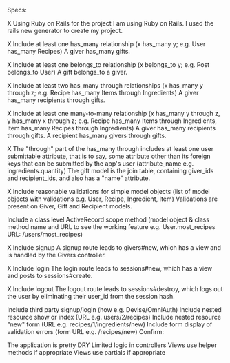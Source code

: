 Specs:

 X Using Ruby on Rails for the project
    I am using Ruby on Rails. I used the rails new generator to create my project.

 X Include at least one has_many relationship (x has_many y; e.g. User has_many Recipes)
    A giver has_many gifts.

 X Include at least one belongs_to relationship (x belongs_to y; e.g. Post belongs_to User)
    A gift belongs_to a giver.

 X Include at least two has_many through relationships (x has_many y through z; e.g. Recipe has_many Items through Ingredients)
    A giver has_many recipients through gifts.

 X Include at least one many-to-many relationship (x has_many y through z, y has_many x through z; e.g. Recipe has_many Items through Ingredients, Item has_many Recipes through Ingredients)
    A giver has_many recipients through gifts. A recipient has_many givers through gifts.

 X The "through" part of the has_many through includes at least one user submittable attribute, that is to say, some attribute other than its foreign keys that can be submitted by the app's user (attribute_name e.g. ingredients.quantity)
    The gift model is the join table, containing giver_ids and recipient_ids, and also has a "name" attribute.
 
 X Include reasonable validations for simple model objects (list of model objects with validations e.g. User, Recipe, Ingredient, Item)
   Validations are present on Giver, Gift and Recipient models.

 Include a class level ActiveRecord scope method (model object & class method name and URL to see the working feature e.g. User.most_recipes URL: /users/most_recipes)
 
 X Include signup
   A signup route leads to givers#new, which has a view and is handled by the Givers controller.

 X Include login
   The login route leads to sessions#new, which has a view and posts to sessions#create.

 X Include logout
   The logout route leads to sessions#destroy, which logs out the user by eliminating their user_id from the session hash.
   
 Include third party signup/login (how e.g. Devise/OmniAuth)
 Include nested resource show or index (URL e.g. users/2/recipes)
 Include nested resource "new" form (URL e.g. recipes/1/ingredients/new)
 Include form display of validation errors (form URL e.g. /recipes/new)
Confirm:

 The application is pretty DRY
 Limited logic in controllers
 Views use helper methods if appropriate
 Views use partials if appropriate